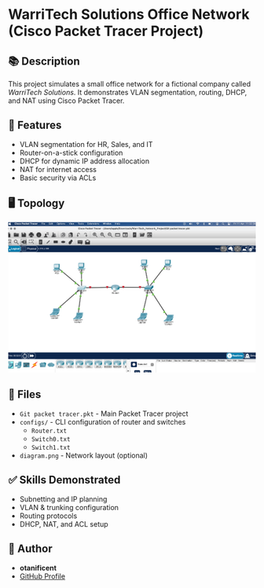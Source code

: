 # WarriTech Solutions Office Network (Cisco Packet Tracer Project)

## 📚 Description
This project simulates a small office network for a fictional company called *WarriTech Solutions*. It demonstrates VLAN segmentation, routing, DHCP, and NAT using Cisco Packet Tracer.

## 🔧 Features
- VLAN segmentation for HR, Sales, and IT
- Router-on-a-stick configuration
- DHCP for dynamic IP address allocation
- NAT for internet access
- Basic security via ACLs

## 🖥️ Topology
![Network Diagram](diagram.png)

## 📁 Files
- `Git packet tracer.pkt` - Main Packet Tracer project
- `configs/` - CLI configuration of router and switches
  - `Router.txt`
  - `Switch0.txt`
  - `Switch1.txt`
- `diagram.png` - Network layout (optional)

## ✅ Skills Demonstrated
- Subnetting and IP planning
- VLAN & trunking configuration
- Routing protocols
- DHCP, NAT, and ACL setup

## 👤 Author
- **otanificent**
- [GitHub Profile](https://github.com/otanificent)
